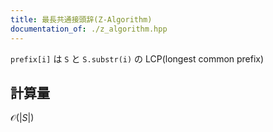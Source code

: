 ```yaml
---
title: 最長共通接頭辞(Z-Algorithm)
documentation_of: ./z_algorithm.hpp
---
```

`prefix[i]` は `S` と `S.substr(i)` の LCP(longest common prefix)
## 計算量
$\mathcal{O}(|S|)$